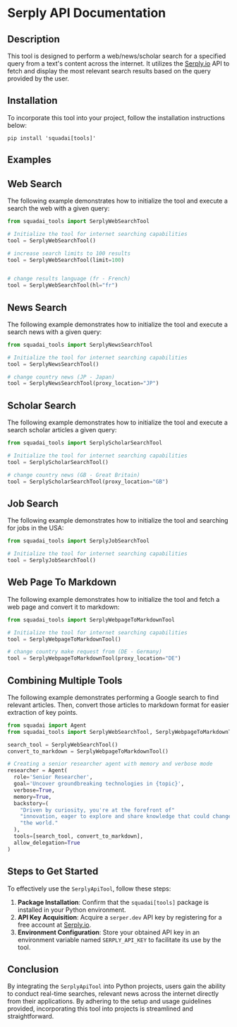 # Serply API Documentation

## Description
This tool is designed to perform a web/news/scholar search for a specified query from a text's content across the internet. It utilizes the [Serply.io](https://serply.io) API to fetch and display the most relevant search results based on the query provided by the user.

## Installation

To incorporate this tool into your project, follow the installation instructions below:
```shell
pip install 'squadai[tools]'
```

## Examples

## Web Search
The following example demonstrates how to initialize the tool and execute a search the web with a given query:

```python
from squadai_tools import SerplyWebSearchTool

# Initialize the tool for internet searching capabilities
tool = SerplyWebSearchTool()

# increase search limits to 100 results
tool = SerplyWebSearchTool(limit=100)


# change results language (fr - French)
tool = SerplyWebSearchTool(hl="fr")
```

## News Search
The following example demonstrates how to initialize the tool and execute a search news with a given query:

```python
from squadai_tools import SerplyNewsSearchTool

# Initialize the tool for internet searching capabilities
tool = SerplyNewsSearchTool()

# change country news (JP - Japan)
tool = SerplyNewsSearchTool(proxy_location="JP")
```

## Scholar Search
The following example demonstrates how to initialize the tool and execute a search scholar articles a given query:

```python
from squadai_tools import SerplyScholarSearchTool

# Initialize the tool for internet searching capabilities
tool = SerplyScholarSearchTool()

# change country news (GB - Great Britain)
tool = SerplyScholarSearchTool(proxy_location="GB")
```

## Job Search
The following example demonstrates how to initialize the tool and searching for jobs in the USA:

```python
from squadai_tools import SerplyJobSearchTool

# Initialize the tool for internet searching capabilities
tool = SerplyJobSearchTool()
```


## Web Page To Markdown
The following example demonstrates how to initialize the tool and fetch a web page and convert it to markdown:

```python
from squadai_tools import SerplyWebpageToMarkdownTool

# Initialize the tool for internet searching capabilities
tool = SerplyWebpageToMarkdownTool()

# change country make request from (DE - Germany)
tool = SerplyWebpageToMarkdownTool(proxy_location="DE")
```

## Combining Multiple Tools

The following example demonstrates performing a Google search to find relevant articles. Then, convert those articles to markdown format for easier extraction of key points.

```python
from squadai import Agent
from squadai_tools import SerplyWebSearchTool, SerplyWebpageToMarkdownTool

search_tool = SerplyWebSearchTool()
convert_to_markdown = SerplyWebpageToMarkdownTool()

# Creating a senior researcher agent with memory and verbose mode
researcher = Agent(
  role='Senior Researcher',
  goal='Uncover groundbreaking technologies in {topic}',
  verbose=True,
  memory=True,
  backstory=(
    "Driven by curiosity, you're at the forefront of"
    "innovation, eager to explore and share knowledge that could change"
    "the world."
  ),
  tools=[search_tool, convert_to_markdown],
  allow_delegation=True
)
```

## Steps to Get Started
To effectively use the `SerplyApiTool`, follow these steps:

1. **Package Installation**: Confirm that the `squadai[tools]` package is installed in your Python environment.
2. **API Key Acquisition**: Acquire a `serper.dev` API key by registering for a free account at [Serply.io](https://serply.io).
3. **Environment Configuration**: Store your obtained API key in an environment variable named `SERPLY_API_KEY` to facilitate its use by the tool.

## Conclusion
By integrating the `SerplyApiTool` into Python projects, users gain the ability to conduct real-time searches, relevant news across the internet directly from their applications. By adhering to the setup and usage guidelines provided, incorporating this tool into projects is streamlined and straightforward.
